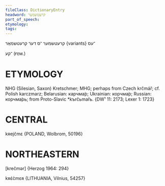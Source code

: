 ```yaml
---
fileClass: DictionaryEntry
headword: קרעטשמער
part_of_speech: 
etymology: 
tags: 
---
```

קרעטשמער
־ס
דער
קרעטשמאַר {variants}
־עס

־קע 
(ғᴇᴍ.)

ETYMOLOGY
===========
NHG (Silesian, Saxon) Kretschmer; MHG; perhaps from Czech krčmář; cf. Polish karczmarz; Belarusian: карчма́р; Ukrainian: корчма́р; Russian: корчма́рь; from Proto-Slavic *kъrčьmařь.
{DW¹ 11: 2173; Lexer 1: 1723}

CENTRAL
========

kʀejčmɛ {POLAND, Wolbrom, 50196}

NORTHEASTERN
==============

[krečmər] {Herzog 1964: 294}

kʀɛ́c̀mɛʀ {LITHUANIA, Vilnius, 54257}